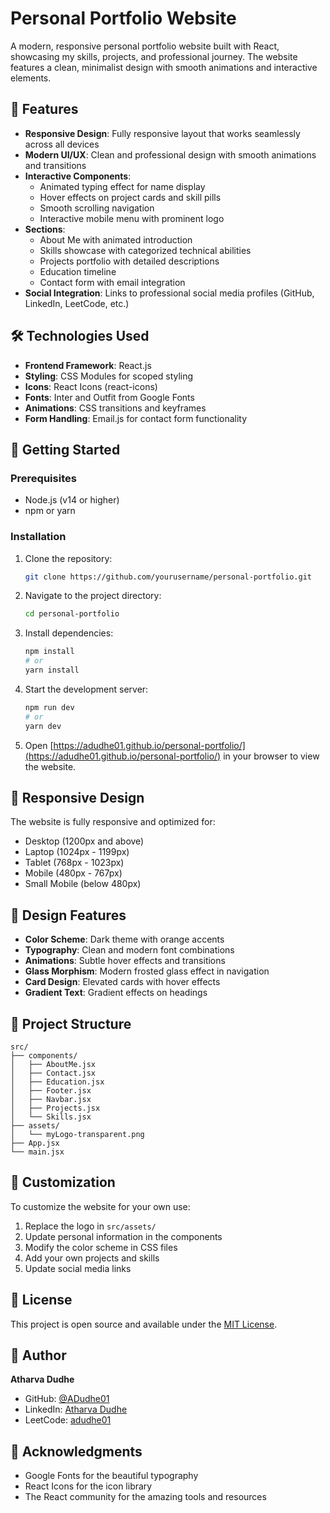 # Personal Portfolio Website

A modern, responsive personal portfolio website built with React, showcasing my skills, projects, and professional journey. The website features a clean, minimalist design with smooth animations and interactive elements.

## 🌟 Features

- **Responsive Design**: Fully responsive layout that works seamlessly across all devices
- **Modern UI/UX**: Clean and professional design with smooth animations and transitions
- **Interactive Components**:
  - Animated typing effect for name display
  - Hover effects on project cards and skill pills
  - Smooth scrolling navigation
  - Interactive mobile menu with prominent logo
- **Sections**:
  - About Me with animated introduction
  - Skills showcase with categorized technical abilities
  - Projects portfolio with detailed descriptions
  - Education timeline
  - Contact form with email integration
- **Social Integration**: Links to professional social media profiles (GitHub, LinkedIn, LeetCode, etc.)

## 🛠️ Technologies Used

- **Frontend Framework**: React.js
- **Styling**: CSS Modules for scoped styling
- **Icons**: React Icons (react-icons)
- **Fonts**: Inter and Outfit from Google Fonts
- **Animations**: CSS transitions and keyframes
- **Form Handling**: Email.js for contact form functionality

## 🚀 Getting Started

### Prerequisites

- Node.js (v14 or higher)
- npm or yarn

### Installation

1. Clone the repository:
   ```bash
   git clone https://github.com/yourusername/personal-portfolio.git
   ```

2. Navigate to the project directory:
   ```bash
   cd personal-portfolio
   ```

3. Install dependencies:
   ```bash
   npm install
   # or
   yarn install
   ```

4. Start the development server:
   ```bash
   npm run dev
   # or
   yarn dev
   ```

5. Open [https://adudhe01.github.io/personal-portfolio/](https://adudhe01.github.io/personal-portfolio/) in your browser to view the website.

## 📱 Responsive Design

The website is fully responsive and optimized for:
- Desktop (1200px and above)
- Laptop (1024px - 1199px)
- Tablet (768px - 1023px)
- Mobile (480px - 767px)
- Small Mobile (below 480px)

## 🎨 Design Features

- **Color Scheme**: Dark theme with orange accents
- **Typography**: Clean and modern font combinations
- **Animations**: Subtle hover effects and transitions
- **Glass Morphism**: Modern frosted glass effect in navigation
- **Card Design**: Elevated cards with hover effects
- **Gradient Text**: Gradient effects on headings

## 📝 Project Structure

```
src/
├── components/
│   ├── AboutMe.jsx
│   ├── Contact.jsx
│   ├── Education.jsx
│   ├── Footer.jsx
│   ├── Navbar.jsx
│   ├── Projects.jsx
│   └── Skills.jsx
├── assets/
│   └── myLogo-transparent.png
├── App.jsx
└── main.jsx
```

## 🔧 Customization

To customize the website for your own use:

1. Replace the logo in `src/assets/`
2. Update personal information in the components
3. Modify the color scheme in CSS files
4. Add your own projects and skills
5. Update social media links

## 📄 License

This project is open source and available under the [MIT License](LICENSE).

## 👤 Author

**Atharva Dudhe**
- GitHub: [@ADudhe01](https://github.com/ADudhe01)
- LinkedIn: [Atharva Dudhe](https://www.linkedin.com/in/atharva-dudhe-b2593124a/)
- LeetCode: [adudhe01](https://leetcode.com/u/adudhe01/)

## 🙏 Acknowledgments

- Google Fonts for the beautiful typography
- React Icons for the icon library
- The React community for the amazing tools and resources
